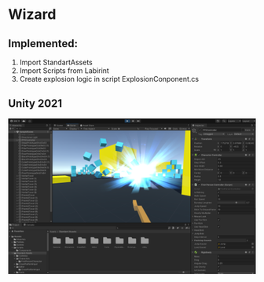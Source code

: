 # Wizard

## Implemented:
1) Import StandartAssets
2) Import Scripts from Labirint
2) Create explosion logic in script ExplosionConponent.cs

## Unity 2021

![Wizard](screenshot.png)